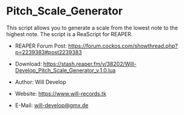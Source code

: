 # Pitch_Scale_Generator
This script allows you to generate a scale from the lowest note to the highest note. The script is a ReaScript for REAPER.

- REAPER Forum Post: https://forum.cockos.com/showthread.php?p=2239383#post2239383
- Download: https://stash.reaper.fm/v/38202/Will-Develop_Pitch_Scale_Generator_v.1.0.lua

- Author: Will Develop 
- Website: https://www.will-records.tk
- E-Mail: will-develop@gmx.de
